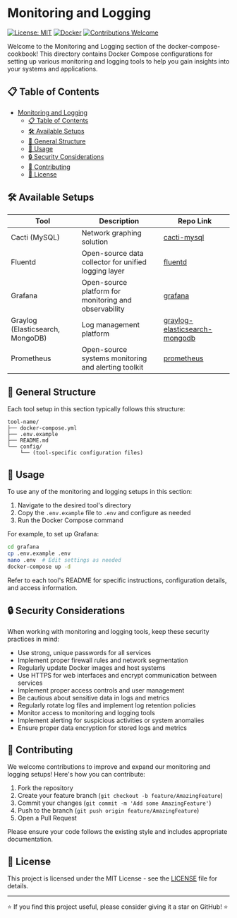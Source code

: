 # Monitoring and Logging

[![License: MIT](https://img.shields.io/badge/License-MIT-yellow.svg)](https://opensource.org/licenses/MIT)
[![Docker](https://img.shields.io/badge/Docker-Powered-blue.svg)](https://www.docker.com/)
[![Contributions Welcome](https://img.shields.io/badge/Contributions-Welcome-brightgreen.svg)](CONTRIBUTING.md)

Welcome to the Monitoring and Logging section of the docker-compose-cookbook! This directory contains Docker Compose configurations for setting up various monitoring and logging tools to help you gain insights into your systems and applications.

## 📋 Table of Contents

- [Monitoring and Logging](#monitoring-and-logging)
  - [📋 Table of Contents](#-table-of-contents)
  - [🛠 Available Setups](#-available-setups)
  - [📁 General Structure](#-general-structure)
  - [🚀 Usage](#-usage)
  - [🔒 Security Considerations](#-security-considerations)
  - [🤝 Contributing](#-contributing)
  - [📄 License](#-license)

## 🛠 Available Setups

| Tool                             | Description                                           | Repo Link                                                                                                                                         |
| -------------------------------- | ----------------------------------------------------- | ------------------------------------------------------------------------------------------------------------------------------------------------- |
| Cacti (MySQL)                    | Network graphing solution                             | [cacti-mysql](https://github.com/vintagedon/docker-compose-cookbook/tree/main/monitoring-logging/cacti-mysql)                                     |
| Fluentd                          | Open-source data collector for unified logging layer  | [fluentd](https://github.com/vintagedon/docker-compose-cookbook/tree/main/monitoring-logging/fluentd)                                             |
| Grafana                          | Open-source platform for monitoring and observability | [grafana](https://github.com/vintagedon/docker-compose-cookbook/tree/main/monitoring-logging/grafana)                                             |
| Graylog (Elasticsearch, MongoDB) | Log management platform                               | [graylog-elasticsearch-mongodb](https://github.com/vintagedon/docker-compose-cookbook/tree/main/monitoring-logging/graylog-elasticsearch-mongodb) |
| Prometheus                       | Open-source systems monitoring and alerting toolkit   | [prometheus](https://github.com/vintagedon/docker-compose-cookbook/tree/main/monitoring-logging/prometheus)                                       |

## 📁 General Structure

Each tool setup in this section typically follows this structure:

```
tool-name/
├── docker-compose.yml
├── .env.example
├── README.md
└── config/
    └── (tool-specific configuration files)
```

## 🚀 Usage

To use any of the monitoring and logging setups in this section:

1. Navigate to the desired tool's directory
2. Copy the `.env.example` file to `.env` and configure as needed
3. Run the Docker Compose command

For example, to set up Grafana:

```bash
cd grafana
cp .env.example .env
nano .env  # Edit settings as needed
docker-compose up -d
```

Refer to each tool's README for specific instructions, configuration details, and access information.

## 🔒 Security Considerations

When working with monitoring and logging tools, keep these security practices in mind:

- Use strong, unique passwords for all services
- Implement proper firewall rules and network segmentation
- Regularly update Docker images and host systems
- Use HTTPS for web interfaces and encrypt communication between services
- Implement proper access controls and user management
- Be cautious about sensitive data in logs and metrics
- Regularly rotate log files and implement log retention policies
- Monitor access to monitoring and logging tools
- Implement alerting for suspicious activities or system anomalies
- Ensure proper data encryption for stored logs and metrics

## 🤝 Contributing

We welcome contributions to improve and expand our monitoring and logging setups! Here's how you can contribute:

1. Fork the repository
2. Create your feature branch (`git checkout -b feature/AmazingFeature`)
3. Commit your changes (`git commit -m 'Add some AmazingFeature'`)
4. Push to the branch (`git push origin feature/AmazingFeature`)
5. Open a Pull Request

Please ensure your code follows the existing style and includes appropriate documentation.

## 📄 License

This project is licensed under the MIT License - see the [LICENSE](https://github.com/vintagedon/docker-compose-cookbook/blob/main/LICENSE) file for details.

---

⭐️ If you find this project useful, please consider giving it a star on GitHub! ⭐️
